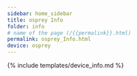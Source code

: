 ```yaml
---
sidebar: home_sidebar
title: osprey Info
folder: info
# name of the page (/{{permalink}}.html)
permalink: osprey_Info.html
device: osprey
---
```

{% include templates/device_info.md %}
